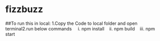 # fizzbuzz

##To run this in local:
1.Copy the Code to local folder and open terminal2.run below commands     
i. npm install    
ii. npm build   
iii. npm  start   
